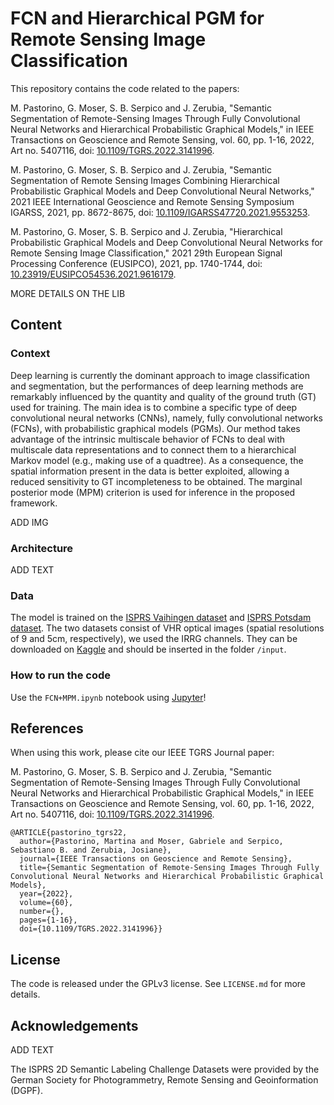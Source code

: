 # FCN and Hierarchical PGM for Remote Sensing Image Classification


This repository contains the code related to the papers:  

M. Pastorino, G. Moser, S. B. Serpico and J. Zerubia, "Semantic Segmentation of Remote-Sensing Images Through Fully Convolutional Neural Networks and Hierarchical Probabilistic Graphical Models," in IEEE Transactions on Geoscience and Remote Sensing, vol. 60, pp. 1-16, 2022, Art no. 5407116, doi: [10.1109/TGRS.2022.3141996](https://ieeexplore.ieee.org/document/9676578).

M. Pastorino, G. Moser, S. B. Serpico and J. Zerubia, "Semantic Segmentation of Remote Sensing Images Combining Hierarchical Probabilistic Graphical Models and Deep Convolutional Neural Networks," 2021 IEEE International Geoscience and Remote Sensing Symposium IGARSS, 2021, pp. 8672-8675, doi: [10.1109/IGARSS47720.2021.9553253](https://ieeexplore.ieee.org/document/9553253).

M. Pastorino, G. Moser, S. B. Serpico and J. Zerubia, "Hierarchical Probabilistic Graphical Models and Deep Convolutional Neural Networks for Remote Sensing Image Classification," 2021 29th European Signal Processing Conference (EUSIPCO), 2021, pp. 1740-1744, doi: [10.23919/EUSIPCO54536.2021.9616179](https://ieeexplore.ieee.org/document/9616179).

MORE DETAILS ON THE LIB

## Content

### Context

Deep learning is currently the dominant approach to image classification and segmentation, but the performances of deep learning methods are remarkably influenced by the quantity and quality of the ground truth (GT) used for training. The main idea is to combine a specific type of deep convolutional neural networks (CNNs), namely, fully convolutional networks (FCNs), with probabilistic graphical models (PGMs). Our method takes advantage of the intrinsic multiscale behavior of FCNs to deal with multiscale data representations and to connect them to a hierarchical Markov model (e.g., making use of a quadtree). As a consequence, the spatial information present in the data is better exploited, allowing a reduced sensitivity to GT incompleteness to be obtained. The marginal posterior mode (MPM) criterion is used for inference in the proposed framework.

ADD IMG

### Architecture

ADD TEXT

### Data

The model is trained on the [ISPRS Vaihingen dataset](http://www2.isprs.org/commissions/comm3/wg4/2d-sem-label-vaihingen.html) and [ISPRS Potsdam dataset](http://www2.isprs.org/potsdam-2d-semantic-labeling.html). The two datasets consist of VHR optical images (spatial resolutions of 9 and 5cm, respectively), we used the IRRG channels. They can be downloaded on [Kaggle](https://www.kaggle.com/datasets/bkfateam/potsdamvaihingen) and should be inserted in the folder `/input`.


### How to run the code

Use the `FCN+MPM.ipynb` notebook using [Jupyter](https://jupyter.org/)!


## References

When using this work, please cite our IEEE TGRS Journal paper:

M. Pastorino, G. Moser, S. B. Serpico and J. Zerubia, "Semantic Segmentation of Remote-Sensing Images Through Fully Convolutional Neural Networks and Hierarchical Probabilistic Graphical Models," in IEEE Transactions on Geoscience and Remote Sensing, vol. 60, pp. 1-16, 2022, Art no. 5407116, doi: [10.1109/TGRS.2022.3141996](https://ieeexplore.ieee.org/document/9676578). 

```
@ARTICLE{pastorino_tgrs22,
  author={Pastorino, Martina and Moser, Gabriele and Serpico, Sebastiano B. and Zerubia, Josiane},
  journal={IEEE Transactions on Geoscience and Remote Sensing}, 
  title={Semantic Segmentation of Remote-Sensing Images Through Fully Convolutional Neural Networks and Hierarchical Probabilistic Graphical Models}, 
  year={2022},
  volume={60},
  number={},
  pages={1-16},
  doi={10.1109/TGRS.2022.3141996}}
```

## License

The code is released under the GPLv3 license. See `LICENSE.md` for more details.

## Acknowledgements

ADD TEXT

The ISPRS 2D Semantic Labeling Challenge Datasets were provided by the German Society for Photogrammetry, Remote Sensing and Geoinformation (DGPF).


